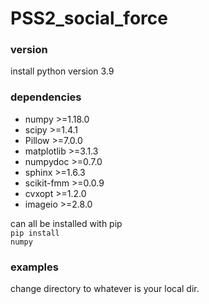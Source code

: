 # PSS2_social_force
### version
install python version 3.9

### dependencies
<ul>
<li>numpy >=1.18.0</li>
<li>scipy >=1.4.1</li>
<li>Pillow >=7.0.0</li>
<li>matplotlib >=3.1.3</li>
<li>numpydoc >=0.7.0</li>
<li>sphinx >=1.6.3</li>
<li>scikit-fmm >=0.0.9</li>
<li>cvxopt >=1.2.0</li>
<li>imageio >=2.8.0</li>
</ul>

can all be installed with pip<br>
<code>pip install numpy</code><br>


### examples
change directory to whatever is your local dir.